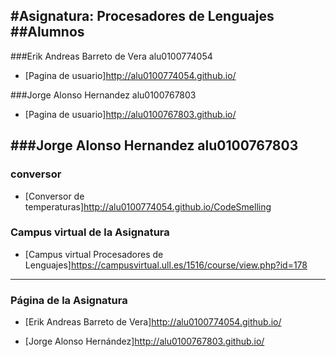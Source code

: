 #Asignatura: Procesadores de Lenguajes
##Alumnos
---

###Erik Andreas Barreto de Vera alu0100774054

* [Pagina de usuario]http://alu0100774054.github.io/

###Jorge Alonso Hernandez alu0100767803

* [Pagina de usuario]http://alu0100767803.github.io/

###Jorge Alonso Hernandez alu0100767803
---

### conversor

* [Conversor de temperaturas]http://alu0100774054.github.io/CodeSmelling

### Campus virtual de la Asignatura

* [Campus virtual Procesadores de Lenguajes]https://campusvirtual.ull.es/1516/course/view.php?id=178

---

### Página de la Asignatura

* [Erik Andreas Barreto de Vera]http://alu0100774054.github.io/

* [Jorge Alonso Hernández]http://alu0100767803.github.io/
